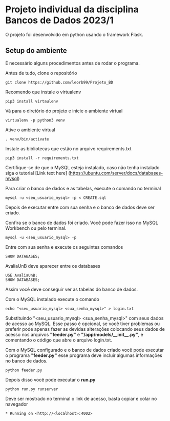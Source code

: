 # Projeto individual da disciplina Bancos de Dados 2023/1
O projeto foi desenvolvido em python usando o framework Flask.

## Setup do ambiente

É necessário alguns procedimentos antes de rodar o programa.

Antes de tudo, clone o repositório
```
git clone https://github.com/leorb99/Projeto_BD

```
Recomendo que instale o virtualenv
```
pip3 install virtaulenv
```
Vá para o diretório do projeto e inicie o ambiente virtual 
```
virtualenv -p python3 venv
```
Ative o ambiente virtual
```
. venv/bin/activate
```
Instale as bibliotecas que estão no arquivo requirements.txt
```
pip3 install -r requirements.txt
```
Certifique-se de que o MySQL esteja instalado, caso não tenha instalado siga o tutorial
[Link text here] (https://ubuntu.com/server/docs/databases-mysql)

Para criar o banco de dados e as tabelas, execute o comando no terminal
```
mysql -u <seu_usuario_mysql> -p < CREATE.sql
```
Depois de executar entre com sua senha e o banco de dados deve ser criado.

Confira se o banco de dados foi criado. Você pode fazer isso no MySQL Workbench ou pelo terminal.
```
mysql -u <seu_usuario_mysql> -p
```
Entre com sua senha e execute os seguintes comandos
```
SHOW DATABASES;
```
AvaliaUnB deve aparecer entre os databases
```
USE AvaliaUnB;
SHOW DATABASES;
```
Assim você deve conseguir ver as tabelas do banco de dados.

Com o MySQL instalado execute o comando
```
echo "<seu_usuario_mysql> <sua_senha_mysql>" > login.txt
```
Substituindo "<seu_usuario_mysql> <sua_senha_mysql>" com seus dados de acesso ao MySQL. Esse passo é opcional, se você tiver problemas ou preferir pode apenas fazer as devidas alterações colocando seus dados de acesso nos arquivos **"feeder.py"** e **"/app/models/__init\__.py"**, e comentando o código que abre o arquivo login.txt.

Com o MySQL configurado e o banco de dados criado você pode executar o programa **"feeder.py"** esse programa deve incluir algumas informações no banco de dados.

```
python feeder.py
```
Depois disso você pode executar o **run.py**
```
python run.py runserver
```
Deve ser mostrado no terminal o link de acesso, basta copiar e colar no navegador
```
* Running on <http://<localhost>:4002>
```